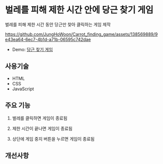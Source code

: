 # 벌레를 피해 제한 시간 안에 당근 찾기 게임

벌레를 피해 제한 시간 동안 당근만 찾아 클릭하는 게임 제작


https://github.com/JungHoWoon/Carrot_finding_game/assets/138569889/9e43ea64-6ec7-4b1d-a71b-06595c742dae


- Demo: [당근 찾기 게임](https://stalwart-rugelach-d09799.netlify.app/)

## 사용기술

- HTML
- CSS
- JavaScript

## 주요 기능

1. 벌레를 클릭하면 게임이 종료됨
  
2. 제한 시간이 끝나면 게임이 종료됨
 
3. 상단에 게임 중지 버튼을 누르면 게임이 종료됨

## 개선사항
